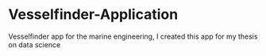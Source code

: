 # Vesselfinder-Application
Vesselfinder app for the marine engineering, I created this app for my thesis on data science
